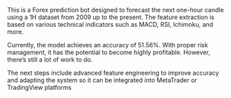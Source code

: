 This is a Forex prediction bot designed to forecast the next one-hour candle using a 1H dataset from 2009 up to the present. The feature extraction is based on various technical indicators such as MACD, RSI, Ichimoku, and more.

Currently, the model achieves an accuracy of 51.56%. With proper risk management, it has the potential to become highly profitable. However, there’s still a lot of work to do.

The next steps include advanced feature engineering to improve accuracy and adapting the system so it can be integrated into MetaTrader or TradingView platforms
